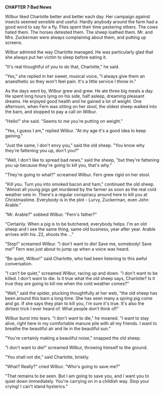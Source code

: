<p><strong>CHAPTER 7:Bad News</strong></p>
<p>Wilbur liked Charlotte better and better each day. Her campaign against insects seemed sensible and useful. Hardly anybody around the farm had a good word to say for a fly. Flies spent their time pestering others. The cows hated them. The horses detested them. The sheep loathed them. Mr. and Mrs. Zuckerman were always complaining about them, and putting up screens.</p>
<p>Wilbur admired the way Charlotte managed. He was particularly glad that she always put her victim to sleep before eating it.</p>
<p>"It's real thoughtful of you to do that, Charlotte," he said.</p>
<p>"Yes," she replied in her sweet, musical voice, "I always give them an anaesthetic so they won't feel pain. It's a little service I throw in."</p>
<p>As the days went by, Wilbur grew and grew. He ate three big meals a day. He spent long hours lying on his side, half asleep, dreaming pleasant dreams. He enjoyed good health and he gained a lot of weight. One afternoon, when Fern was sitting on her stool, the oldest sheep walked into the barn, and stopped to pay a call on Wilbur.</p>
<p>"Hello!" she said. "Seems to me you're putting on weight."</p>
<p>"Yes, I guess I am," replied Wilbur. "At my age it's a good idea to keep gaining."</p>
<p>"Just the same, I don't envy you," said the old sheep. "You know why they're fattening you up, don't you?"</p>
<p>"Well, I don't like to spread bad news," said the sheep, "but they're fattening you up because they're going to kill you, that's why."</p>
<p>"They're going to what?" screamed Wilbur. Fern grew rigid on her stool.</p>
<p>"Kill you. Turn you into smoked bacon and ham," continued the old sheep. "Almost all young pigs get murdered by the farmer as soon as the real cold weather sets in. There's a regular conspiracy around here to kill you at Christmastime. Everybody is in the plot - Lurvy, Zuckerman, even John Arable."</p>
<p>"Mr. Arable?" sobbed Wilbur. "Fern's father?"</p>
<p>"Certainly. When a pig is to be butchered, everybody helps. I'm an old sheep and I see the same thing, same old business, year after year. Arable arrives with his .22, shoots the ..."</p>
<p>"Stop!" screamed Wilbur. "I don't want to die! Save me, somebody! Save me!" Fern was just about to jump up when a voice was heard.</p>
<p>"Be quiet, Wilbur!" said Charlotte, who had been listening to this awful conversation.</p>
<p>"I can't be quiet," screamed Wilbur, racing up and down. "I don't want to be killed. I don't want to die. Is it true what the old sheep says, Charlotte? Is it true they are going to kill me when the cold weather comes?"</p>
<p>"Well," said the spider, plucking thoughtfully at her web, "the old sheep has been around this barn a long time. She has seen many a spring pig come and go. If she says they plan to kill you, I'm sure it's true. It's also the dirtiest trick I ever heard of. What people don't think of!"</p>
<p>Wilbur burst into tears. "I don't want to die," he moaned. "I want to stay alive, right here in my comfortable manure pile with all my friends. I want to breathe the beautiful air and lie in the beautiful sun."</p>
<p>"You're certainly making a beautiful noise," snapped the old sheep.</p>
<p>"I don't want to die!" screamed Wilbur, throwing himself to the ground.</p>
<p>"You shall not die," said Charlotte, briskly.</p>
<p>"What? Really?" cried Wilbur. "Who's going to save me?"</p>
<p>"That remains to be seen. But I am going to save you, and I want you to quiet down immediately. You're carrying on in a childish way. Stop your crying! I can't stand hysterics."</p>